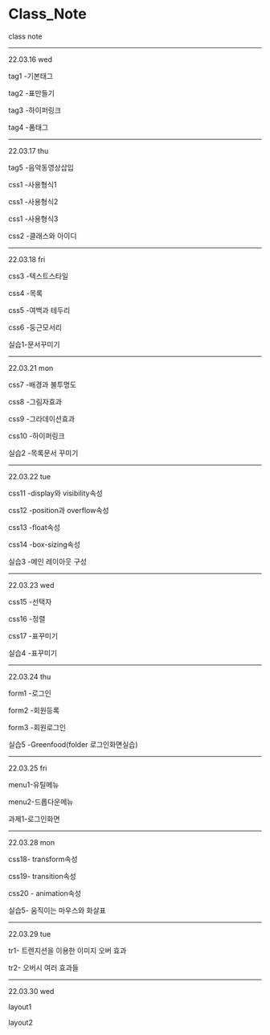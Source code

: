 # Class_Note
class note

***
22.03.16 wed


  tag1 -기본태그
  
  tag2 -표만들기
  
  tag3 -하이퍼링크
  
  tag4 -폼태그
  
  
***
22.03.17 thu


  tag5 -음악동영상삽입
  
  css1 -사용형식1
  
  css1 -사용형식2
  
  css1 -사용형식3
  
  css2 -클래스와 아이디
  
  
***

22.03.18 fri


  css3 -텍스트스타일
  
  css4 -목록
  
  css5 -여백과 테두리
  
  css6 -둥근모서리
  
  실습1-문서꾸미기
  
  
***
22.03.21 mon


  css7 -배경과 불투명도
  
  css8 -그림자효과
  
  css9 -그라데이션효과
  
  css10 -하이퍼링크
  
  실습2 -목록문서 꾸미기
  
  
***

22.03.22 tue


  css11 -display와 visibility속성
  
  css12 -position과 overflow속성
  
  css13 -float속성
  
  css14 -box-sizing속성
  
  실습3 -메인 레이아웃 구성
  
  
***


22.03.23 wed

  css15 -선택자
  
  css16 -정렬
  
  css17 -표꾸미기
  
  실습4 -표꾸미기
***

22.03.24 thu


form1 -로그인
  
  form2 -회원등록
  
  form3 -회원로그인
  
  실습5 -Greenfood(folder 로그인화면실습)  

  ***

22.03.25 fri

  
  menu1-유틸메뉴
  
  menu2-드롭다운메뉴
  
  과제1-로그인화면
  
  
 ***

22.03.28 mon

  
  css18- transform속성
  
  css19- transition속성
  
  css20 - animation속성
  
  실습5- 움직이는 마우스와 화살표
  
   ***

22.03.29 tue

  
  tr1- 트렌지션을 이용한 이미지 오버 효과
  
  tr2- 오버시 여러 효과들
  
  
***

22.03.30 wed

  
  layout1
  
  layout2

  
  

  
  
  
